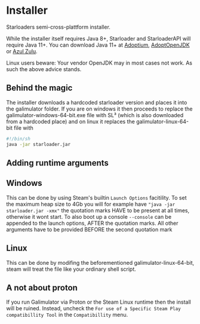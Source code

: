 # Installer
Starloaders semi-cross-plattform installer.

While the installer itself requires Java 8+, Starloader and StarloaderAPI will require Java 11+.
You can download Java 11+ at [Adoptium](https://adoptium.net/releases.html?variant=openjdk16&jvmVariant=hotspot),
[AdoptOpenJDK](https://adoptopenjdk.net/) or [Azul Zulu](https://www.azul.com/downloads/?package=jdk#download-openjdk).

Linux users beware: Your vendor OpenJDK may in most cases not work. As such the above advice stands.


## Behind the magic
The installer downloads a hardcoded starloader version and places it into the galimulator folder.
If you are on windows it then proceeds to replace the galimulator-windows-64-bit.exe file with
SL³ (which is also downloaded from a hardcoded place) and on linux it replaces the
galimulator-linux-64-bit file with
```sh
#!/bin/sh
java -jar starloader.jar
```

## Adding runtime arguments

## Windows
This can be done by using Steam's builtin `Launch Options` facitility.
To set the maximum heap size to 4Gb you will for example have `"java -jar starloader.jar -xmx"`
the quotation marks HAVE to be present at all times, otherwise it wont start.
To also boot up a console `--console` can be appended to the launch options, AFTER
the quotation marks. All other arguments have to be provided BEFORE the second quotation mark

## Linux
This can be done by modifing the beforementioned galimulator-linux-64-bit, steam will treat
the file like your ordinary shell script.

## A not about proton
If you run Galimulator via Proton or the Steam Linux runtime then the install will be ruined.
Instead, uncheck the `For use of a Specific Steam Play compatibillity Tool` in the `Compatibillity`
menu.
